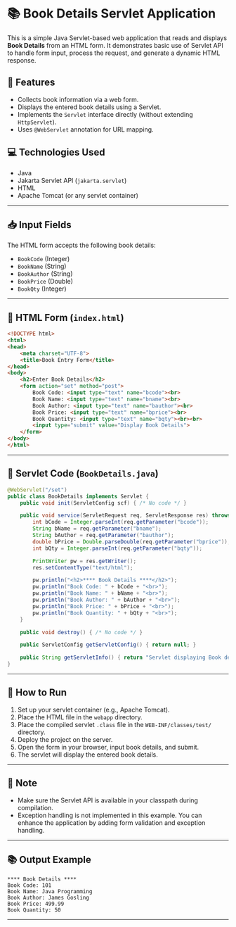 # 📚 Book Details Servlet Application

This is a simple Java Servlet-based web application that reads and displays **Book Details** from an HTML form. It demonstrates basic use of Servlet API to handle form input, process the request, and generate a dynamic HTML response.

## 🧩 Features

- Collects book information via a web form.
- Displays the entered book details using a Servlet.
- Implements the `Servlet` interface directly (without extending `HttpServlet`).
- Uses `@WebServlet` annotation for URL mapping.

## 💻 Technologies Used

- Java
- Jakarta Servlet API (`jakarta.servlet`)
- HTML
- Apache Tomcat (or any servlet container)

---

## 📥 Input Fields

The HTML form accepts the following book details:

- `BookCode` (Integer)
- `BookName` (String)
- `BookAuthor` (String)
- `BookPrice` (Double)
- `BookQty` (Integer)

---

## 📄 HTML Form (`index.html`)

```html
<!DOCTYPE html>
<html>
<head>
    <meta charset="UTF-8">
    <title>Book Entry Form</title>
</head>
<body>
    <h2>Enter Book Details</h2>
    <form action="set" method="post">
        Book Code: <input type="text" name="bcode"><br>
        Book Name: <input type="text" name="bname"><br>
        Book Author: <input type="text" name="bauthor"><br>
        Book Price: <input type="text" name="bprice"><br>
        Book Quantity: <input type="text" name="bqty"><br><br>
        <input type="submit" value="Display Book Details">
    </form>
</body>
</html>
```

---

## 🔧 Servlet Code (`BookDetails.java`)

```java
@WebServlet("/set")
public class BookDetails implements Servlet {
    public void init(ServletConfig scf) { /* No code */ }

    public void service(ServletRequest req, ServletResponse res) throws ServletException, IOException {
        int bCode = Integer.parseInt(req.getParameter("bcode"));
        String bName = req.getParameter("bname");
        String bAuthor = req.getParameter("bauthor");
        double bPrice = Double.parseDouble(req.getParameter("bprice"));
        int bQty = Integer.parseInt(req.getParameter("bqty"));

        PrintWriter pw = res.getWriter();
        res.setContentType("text/html");

        pw.println("<h2>**** Book Details ****</h2>");
        pw.println("Book Code: " + bCode + "<br>");
        pw.println("Book Name: " + bName + "<br>");
        pw.println("Book Author: " + bAuthor + "<br>");
        pw.println("Book Price: " + bPrice + "<br>");
        pw.println("Book Quantity: " + bQty + "<br>");
    }

    public void destroy() { /* No code */ }

    public ServletConfig getServletConfig() { return null; }

    public String getServletInfo() { return "Servlet displaying Book details"; }
}
```

---

## 🚀 How to Run

1. Set up your servlet container (e.g., Apache Tomcat).
2. Place the HTML file in the `webapp` directory.
3. Place the compiled servlet `.class` file in the `WEB-INF/classes/test/` directory.
4. Deploy the project on the server.
5. Open the form in your browser, input book details, and submit.
6. The servlet will display the entered book details.

---

## 📌 Note

- Make sure the Servlet API is available in your classpath during compilation.
- Exception handling is not implemented in this example. You can enhance the application by adding form validation and exception handling.

---

## 📚 Output Example

```
**** Book Details ****
Book Code: 101
Book Name: Java Programming
Book Author: James Gosling
Book Price: 499.99
Book Quantity: 50
```

---
